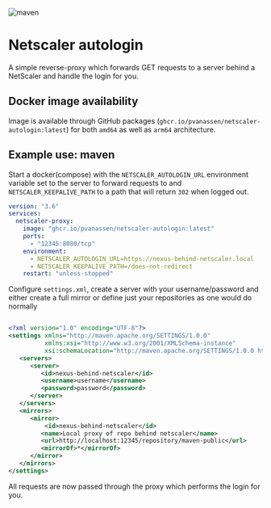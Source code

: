 ![maven](https://github.com/pvanassen/netscaler-autologin/actions/workflows/maven.yml/badge.svg)

# Netscaler autologin

A simple reverse-proxy which forwards GET requests to a server behind a NetScaler and handle the login for you. 

## Docker image availability

Image is available through GitHub packages (`ghcr.io/pvanassen/netscaler-autologin:latest`) for both `amd64` as well as 
`arm64` architecture. 

## Example use: maven

Start a docker(compose) with the `NETSCALER_AUTOLOGIN_URL` environment variable set to the server to forward requests to 
and `NETSCALER_KEEPALIVE_PATH` to a path that will return `302` when logged out. 

```yaml
version: "3.6"
services:
  netscaler-proxy:
    image: "ghcr.io/pvanassen/netscaler-autologin:latest"
    ports:
      - "12345:8080/tcp"
    environment:
      - NETSCALER_AUTOLOGIN_URL=https://nexus-behind-netscaler.local
      - NETSCALER_KEEPALIVE_PATH=/does-not-redirect
    restart: "unless-stopped"
```

Configure `settings.xml`, create a server with your username/password and either create a full mirror or define just your repositories as one would do normally
```xml

<?xml version="1.0" encoding="UTF-8"?>
<settings xmlns="http://maven.apache.org/SETTINGS/1.0.0"
          xmlns:xsi="http://www.w3.org/2001/XMLSchema-instance"
          xsi:schemaLocation="http://maven.apache.org/SETTINGS/1.0.0 http://maven.apache.org/xsd/settings-1.0.0.xsd">
   <servers>
      <server>
         <id>nexus-behind-netscaler</id>
         <username>username</username>
         <password>password</password>
      </server>
   </servers>
   <mirrors>
      <mirror>
          <id>nexus-behind-netscaler</id>
         <name>Local proxy of repo behind netscaler</name>
         <url>http://localhost:12345/repository/maven-public</url>
         <mirrorOf>*</mirrorOf>
      </mirror>
   </mirrors>
</settings>
```

All requests are now passed through the proxy which performs the login for you. 

